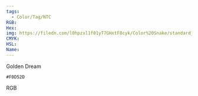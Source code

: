```yaml
---
tags:
  - Color/Tag/NTC
RGB:
Hex:
img: https://filedn.com/l0hpzxl1f01yT7GHxtF8cyk/Color%20Snake/standard_csv_to_svg/F0D52D.svg
CMYK:
HSL:
Name:
---
```

Golden Dream
```palette
#F0D52D
```
RGB
